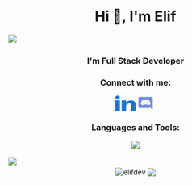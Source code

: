 <h1 align="center">Hi 👋, I'm Elif</h1>
<img src="https://user-images.githubusercontent.com/73097560/115834477-dbab4500-a447-11eb-908a-139a6edaec5c.gif">

<h3 align="center">I'm Full Stack Developer</h3>





</div><h3 align="center">Connect with me:</h3>
<p align="center">
<a href="https://linkedin.com/in/elifaras09" target="blank"><img align="center" src="https://raw.githubusercontent.com/teamedwardforever/Readme-Generator/71f25dd8b98329b168142a6b782a107b75eab178/svg/Social/linked-in-alt.svg" alt="elifaras09" height="30" width="40" /></a><a href="https://discord.gg/elif_aras" target="blank"><img align="center" src="https://raw.githubusercontent.com/teamedwardforever/Readme-Generator/71f25dd8b98329b168142a6b782a107b75eab178/svg/Social/discord.svg" alt="elif_aras" height="30" width="40" /></a></p>




<h3 align="center">Languages and Tools:</h3>
<p align="center">
  <a href="https://skillicons.dev">
    <img src="https://skillicons.dev/icons?i=java,angular,js,spring,css,html,nodejs,react,ts,mysql,postgres,git,bootstrap,postman,codepen,eclipse,figma," />
  </a>
</p>



<img src="https://user-images.githubusercontent.com/73097560/115834477-dbab4500-a447-11eb-908a-139a6edaec5c.gif">

<div align="center" >

<img align="center"  height="180em" src="https://github-readme-stats.vercel.app/api/top-langs/?username=elifdev&layout=compact&theme=radical" alt=elifdev />

<img align="center" src="https://github.com/elifdev/elifdev/assets/147872048/3ad552fe-bad2-457b-9ba4-fafba519e101" height="250">
</div>

